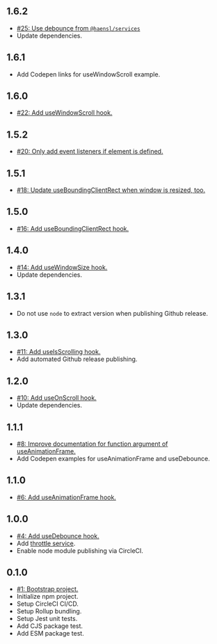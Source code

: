 ## 1.6.2
* [#25: Use debounce from `@haensl/services`](https://github.com/haensl/hooks/issues/25)
* Update dependencies.

## 1.6.1
* Add Codepen links for useWindowScroll example.

## 1.6.0
* [#22: Add useWindowScroll hook.](https://github.com/haensl/hooks/issues/22)

## 1.5.2
* [#20: Only add event listeners if element is defined.](https://github.com/haensl/hooks/issues/20)

## 1.5.1
* [#18: Update useBoundingClientRect when window is resized, too.](https://github.com/haensl/hooks/issues/18)

## 1.5.0
* [#16: Add useBoundingClientRect hook.](https://github.com/haensl/hooks/issues/16)

## 1.4.0
* [#14: Add useWindowSize hook.](https://github.com/haensl/hooks/issues/14)
* Update dependencies.

## 1.3.1
* Do not use `node` to extract version when publishing Github release.

## 1.3.0
* [#11: Add useIsScrolling hook.](https://github.com/haensl/hooks/issues/11)
* Add automated Github release publishing.

## 1.2.0
* [#10: Add useOnScroll hook.](https://github.com/haensl/hooks/issues/10)
* Update dependencies.

## 1.1.1
* [#8: Improve documentation for function argument of useAnimationFrame.](https://github.com/haensl/hooks/issues/8)
* Add Codepen examples for useAnimationFrame and useDebounce.

## 1.1.0
* [#6: Add useAnimationFrame hook.](https://github.com/haensl/hooks/issues/6)

## 1.0.0
* [#4: Add useDebounce hook.](https://github.com/haensl/hooks/issues/4)
* Add [throttle service](src/services/throttle).
* Enable node module publishing via CircleCI.

## 0.1.0
* [#1: Bootstrap project.](https://github.com/haensl/hooks/issues/1)
* Initialize npm project.
* Setup CircleCI CI/CD.
* Setup Rollup bundling.
* Setup Jest unit tests.
* Add CJS package test.
* Add ESM package test.

